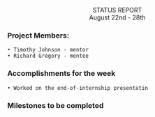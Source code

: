 <p align=center> 
  STATUS REPORT <br>
  August 22nd - 28th
 
### Project Members:

	• Timothy Johnson - mentor
	• Richard Gregory - mentee

### Accomplishments for the week

	• Worked on the end-of-internship presentatin
	
### Milestones to be completed
